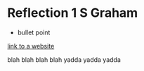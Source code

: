 # Reflection 1 S Graham

- bullet point

[link to a website](https://example.com)

blah blah blah blah yadda yadda yadda
